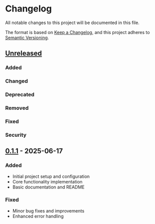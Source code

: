# Changelog

All notable changes to this project will be documented in this file.

The format is based on [Keep a Changelog](https://keepachangelog.com/en/1.0.0/),
and this project adheres to [Semantic Versioning](https://semver.org/spec/v2.0.0.html).

## [Unreleased]

### Added

### Changed

### Deprecated

### Removed

### Fixed

### Security

## [0.1.1] - 2025-06-17

### Added
- Initial project setup and configuration
- Core functionality implementation
- Basic documentation and README

### Fixed
- Minor bug fixes and improvements
- Enhanced error handling

[Unreleased]: https://github.com/[username]/[repository]/compare/v0.1.1...HEAD
[0.1.1]: https://github.com/[username]/[repository]/releases/tag/v0.1.1

